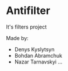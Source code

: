 # Antifilter

It's filters project

Made by: 
 - Denys Kyslytsyn
 - Bohdan Abramchuk
 - Nazar Tarnavskyi 
 ...
